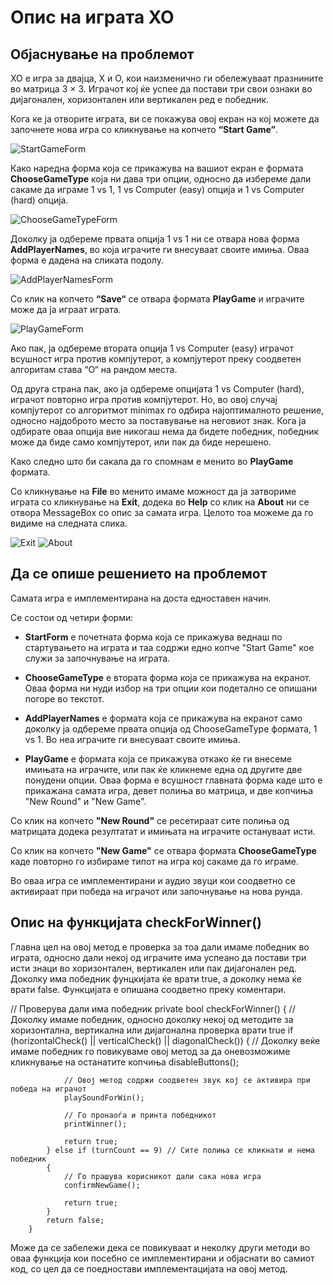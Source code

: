 ﻿# Опис на играта XO

## Објаснување на проблемот

XO е игра за двајца, X и O, кои наизменично ги обележуваат празнините во матрица 3 × 3. 
Играчот кој ќе успее да постави три свои ознаки во дијагонален, хоризонтален или вертикален ред е победник. 

Кога ке ја отворите играта, ви се покажува овој екран на кој можете да започнете нова игра со кликнување на копчето **“Start Game”**.

 ![StartGameForm](https://i.imgur.com/SwCInum.png)

Како наредна форма која се прикажува на вашиот екран е формата **ChooseGameType** која ни дава три опции, односно да избереме дали сакаме да играме 1 vs 1, 1 vs Computer (easy) опција и 1 vs Computer (hard) опција.

 ![ChooseGameTypeForm](https://i.imgur.com/LTssLkr.png)

Доколку ја одбереме првата опција 1 vs 1 ни се отвара нова форма **AddPlayerNames**, во која играчите ги внесуваат своите имиња. Оваа форма е дадена на сликата подолу.

 ![AddPlayerNamesForm](https://i.imgur.com/FCC3f0C.png)

Со клик на копчето **“Save“** се отвара формата **PlayGame** и играчите може да ја играат играта.

 ![PlayGameForm](https://i.imgur.com/k8GS3ip.png)

Ако пак, ја одбереме втората опција 1 vs Computer (easy) играчот всушност игра против компјутерот, а компјутерот преку соодветен алгоритам става “O“ на рандом места. 

Од друга страна пак, ако ја одбереме опцијата 1 vs Computer (hard), играчот повторно игра против компјутерот. Но, во овој случај компјутерот со алгоритмот minimax го одбира најоптималното решение, односно најдоброто место за поставување на неговиот знак. Кога ја одбирате оваа опција вие никогаш нема да бидете победник, победник може да биде само компјутерот, или пак да биде нерешено.

Како следно што би сакала да го спомнам е менито во **PlayGame** формата.

Со кликнување на **File** во менито имаме можност да ја затвориме играта со кликнување на **Еxit**, додека во **Help** со клик на **About** ни се отвора MessageBox со опис за самата игра. Целото тоа можеме да го видиме на следната слика.

![Exit](https://i.imgur.com/JtJe8sJ.png)  ![About](https://i.imgur.com/qAOlEtq.png)


## Да се опише решението на проблемот

Самата игра е имплементирана на доста едноставен начин. 

Се состои од четири форми: 

- **StartForm** е почетната форма која се прикажува веднаш по стартувањето на играта и таа содржи едно копче "Start Game" кое служи за започнување на играта. 

- **ChooseGameType** е втората форма која се прикажува на екранот. Оваа форма ни нуди избор на три опции кои подетално се опишани погоре во текстот.

- **AddPlayerNames** е формата која се прикажува на екранот само доколку ја одбереме првата опција од ChooseGameType формата, 1 vs 1. Во неа играчите ги внесуваат своите имиња.

- **PlayGame** е формата која се прикажува откако ќе ги внесеме имињата на играчите, или пак ќе кликнеме една од другите две понудени опции.
Оваа форма е всушност главната форма каде што е прикажана самата игра, девет полиња во матрица, и две копчиња "New Round" и "New Game".

Со клик на копчето **"New Round"** се ресетираат сите полиња од матрицата додека резултатат и имињата на играчите остануваат исти.

Со клик на копчето  **"New Game"** се отвара формата **ChooseGameType** каде повторно го избираме типот на игра кој сакаме да го играме.

Во оваа игра се имплементирани и аудио звуци кои соодветно се активираат при победа на играчот или  започнување на нова рунда.

## Опис на функцијата checkForWinner() 

Главна цел на овој метод е проверка за тоа дали имаме победник во играта, односно дали некој од играчите има успеано да постави три исти знаци во хоризонтален, вертикален или пак дијагонален ред. Доколку има победник фунцкијата ќе врати true, а доколку нема ќе врати false. 
Функцијата е опишана соодветно преку коментари.

// Проверува дали има победник
        private bool checkForWinner()
        {
            // Доколку имаме победник, односно доколку некој од методите за хоризонтална, вертикална или дијагонална проверка врати true
            if (horizontalCheck() || verticalCheck() || diagonalCheck())
            {
                // Доколку веќе имаме победник го повикуваме овој метод за да оневозможиме кликнување на останатите копчиња
                disableButtons();

                // Овој метод содржи соодветен звук кој се активира при победа на играчот
                playSoundForWin(); 

                // Го пронаоѓа и принта победникот 
                printWinner();

                return true;
            } else if (turnCount == 9) // Сите полиња се кликнати и нема победник
            {
                // Го прашува корисникот дали сака нова игра
                confirmNewGame();

                return true;
            }
            return false;
        } 
Може да се забележи дека се повикуваат и неколку други методи во оваа функција кои посебно се имплементирани и објаснати во самиот код, со цел да се поедностави имплементацијата на овој метод.
